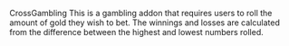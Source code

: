 CrossGambling
This is a gambling addon that requires users to roll the amount of gold they wish to bet. The winnings and losses are calculated from the difference between the highest and lowest numbers rolled.
